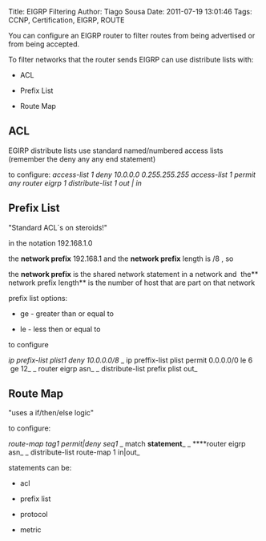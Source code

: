 Title: EIGRP Filtering
Author: Tiago Sousa
Date: 2011-07-19 13:01:46
Tags: CCNP, Certification, EIGRP, ROUTE


You can configure an EIGRP router to filter routes from being advertised or from being accepted.






To filter networks that the router sends EIGRP can use distribute lists with:



	
  * ACL

	
  * Prefix List

	
  * Route Map






## ACL



EGIRP distribute lists use standard named/numbered access lists
(remember the deny any any end statement)

to configure:
_access-list 1 deny 10.0.0.0 0.255.255.255_
_access-list 1 permit any_
_router eigrp 1_
_distribute-list 1 out | in_





## Prefix List






"Standard ACL´s on steroids!"

in the notation 192.168.1.0

the **network prefix** 192.168.1 and the **network prefix** length is /8 , so

the **network prefix** is the shared network statement in a network and  the** network prefix length** is the number of host that are part on that network

prefix list options:



	
  * ge - greater than or equal to

	
  * le - less then or equal to


to configure

_ip prefix-list plist1 deny 10.0.0.0/8_
_ ip preffix-list plist permit 0.0.0.0/0 le 6  ge 12_
_ router eigrp asn_
_ distribute-list prefix plist out_




## Route Map


"uses a if/then/else logic"

to configure:

_route-map tag1 permit|deny seq1_
_ match **statement**_
_ ****router eigrp asn_
_ distribute-list route-map 1 in|out_

statements can be:



	
  * acl

	
  * prefix list

	
  * protocol

	
  * metric


